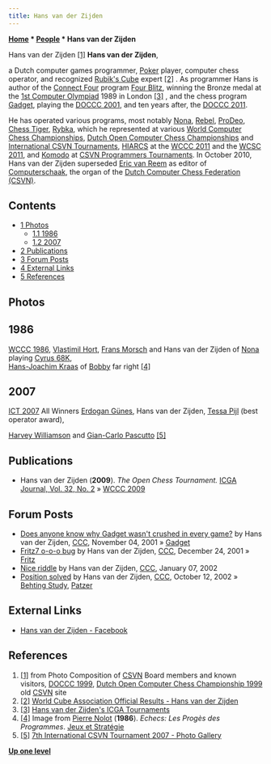 ```yaml
---
title: Hans van der Zijden
---
```

**[Home](Home "Home") * [People](People "People") * Hans van der Zijden**

[](http://old.csvn.nl/pics/orgvry.jpg) Hans van der Zijden <a id="cite-note-1" href="#cite-ref-1">[1]</a>
**Hans van der Zijden**,

a Dutch computer games programmer, [Poker](https://en.wikipedia.org/wiki/Poker) player, computer chess operator, and recognized [Rubik's Cube](https://en.wikipedia.org/wiki/Rubik%27s_Cube) expert <a id="cite-note-2" href="#cite-ref-2">[2]</a> .
As programmer Hans is author of the [Connect Four](Connect_Four "Connect Four") program [Four Blitz](https://www.game-ai-forum.org/icga-tournaments/program.php?id=331), winning the Bronze medal at the [1st Computer Olympiad](1st_Computer_Olympiad#Connect4 "1st Computer Olympiad") 1989 in London <a id="cite-note-3" href="#cite-ref-3">[3]</a> , and the chess program [Gadget](Gadget "Gadget"), playing the [DOCCC 2001](DOCCC_2001 "DOCCC 2001"), and ten years after, the [DOCCC 2011](DOCCC_2011 "DOCCC 2011").

He has operated various programs, most notably [Nona](Nona "Nona"), [Rebel](Rebel "Rebel"), [ProDeo](ProDeo "ProDeo"), [Chess Tiger](Chess_Tiger "Chess Tiger"), [Rybka](Rybka "Rybka"), which he represented at various [World Computer Chess Championships](World_Computer_Chess_Championship "World Computer Chess Championship"), [Dutch Open Computer Chess Championships](Dutch_Open_Computer_Chess_Championship "Dutch Open Computer Chess Championship") and [International CSVN Tournaments](International_CSVN_Tournament "International CSVN Tournament"), [HIARCS](HIARCS "HIARCS") at the [WCCC 2011](WCCC_2011 "WCCC 2011") and the [WCSC 2011](WCSC_2011 "WCSC 2011"), and [Komodo](Komodo "Komodo") at [CSVN Programmers Tournaments](CSVN_Programmers_Tournament "CSVN Programmers Tournament").
In October 2010, Hans van der Zijden superseded [Eric van Reem](Eric_van_Reem "Eric van Reem") as editor of [Computerschaak](Computerschaak "Computerschaak"), the organ of the [Dutch Computer Chess Federation (CSVN)](CSVN "CSVN").

## Contents

- [1 Photos](#photos)
  - [1.1 1986](#1986)
  - [1.2 2007](#2007)
- [2 Publications](#publications)
- [3 Forum Posts](#forum-posts)
- [4 External Links](#external-links)
- [5 References](#references)

## Photos

## 1986

[](http://home.scarlet.be/vincentlejeune/jeux-et-strategie-040-1986-08-09-page007.jpg)
[WCCC 1986](WCCC_1986 "WCCC 1986"), [Vlastimil Hort](https://en.wikipedia.org/wiki/Vlastimil_Hort), [Frans Morsch](Frans_Morsch "Frans Morsch") and Hans van der Zijden of [Nona](Nona "Nona") playing [Cyrus 68K](Cyrus_68K "Cyrus 68K"),\
[Hans-Joachim Kraas](Hans-Joachim_Kraas "Hans-Joachim Kraas") of [Bobby](Bobby "Bobby") far right <a id="cite-note-4" href="#cite-ref-4">[4]</a>

## 2007

[](http://www.csvn.nl/images/stories/zoom/IYDQBA/viewsize/winners053.jpg)
[ICT 2007](ICT_2007 "ICT 2007") All Winners [Erdogan Günes](Erdogan_G%C3%BCnes "Erdogan Günes"), Hans van der Zijden, [Tessa Pijl](Tessa_Pijl "Tessa Pijl") (best operator award),

[Harvey Williamson](Harvey_Williamson "Harvey Williamson") and [Gian-Carlo Pascutto](Gian-Carlo_Pascutto "Gian-Carlo Pascutto") <a id="cite-note-5" href="#cite-ref-5">[5]</a>

## Publications

- Hans van der Zijden (**2009**). *The Open Chess Tournament.* [ICGA Journal, Vol. 32, No. 2](ICGA_Journal#32_2 "ICGA Journal") » [WCCC 2009](WCCC_2009 "WCCC 2009")

## Forum Posts

- [Does anyone know why Gadget wasn't crushed in every game?](https://www.stmintz.com/ccc/index.php?id=195565) by Hans van der Zijden, [CCC](CCC "CCC"), November 04, 2001 » [Gadget](Gadget "Gadget")
- [Fritz7 o-o-o bug](https://www.stmintz.com/ccc/index.php?id=203330) by Hans van der Zijden, [CCC](CCC "CCC"), December 24, 2001 » [Fritz](Fritz "Fritz")
- [Nice riddle](https://www.stmintz.com/ccc/index.php?id=206199) by Hans van der Zijden, [CCC](CCC "CCC"), January 07, 2002
- [Position solved](https://www.stmintz.com/ccc/index.php?id=258700) by Hans van der Zijden, [CCC](CCC "CCC"), October 12, 2002 » [Behting Study](Behting_Study "Behting Study"), [Patzer](Patzer "Patzer")

## External Links

- [Hans van der Zijden - Facebook](https://www.facebook.com/hans.vanderzijden.3)

## References

1. <a id="cite-ref-1" href="#cite-note-1">[1]</a> from Photo Composition of [CSVN](CSVN "CSVN") Board members and known visitors, [DOCCC 1999](DOCCC_1999 "DOCCC 1999"), [Dutch Open Computer Chess Championship 1999](http://old.csvn.nl/docc99.html) old [CSVN](CSVN "CSVN") site
1. <a id="cite-ref-2" href="#cite-note-2">[2]</a> [World Cube Association Official Results - Hans van der Zijden](http://www.worldcubeassociation.org/results/p.php?i=2004ZIJD01)
1. <a id="cite-ref-3" href="#cite-note-3">[3]</a> [Hans van der Zijden's ICGA Tournaments](https://www.game-ai-forum.org/icga-tournaments/person.php?id=306)
1. <a id="cite-ref-4" href="#cite-note-4">[4]</a> Image from [Pierre Nolot](Pierre_Nolot "Pierre Nolot") (**1986**). *Echecs: Les Progès des Programmes*. [Jeux et Stratégie](http://fr.wikipedia.org/wiki/Jeux_et_Strat%C3%A9gie)
1. <a id="cite-ref-5" href="#cite-note-5">[5]</a> [7th International CSVN Tournament 2007 - Photo Gallery](http://www.csvn.nl/index.php?option=com_content&view=article&id=424%3Afotogalerij-1&catid=54%3Afotogalerij&Itemid=61&lang=en)

**[Up one level](People "People")**

